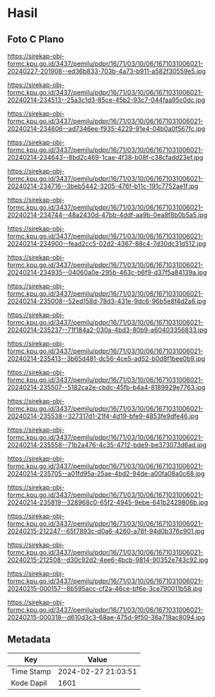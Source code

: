 # Hasil

## Foto C Plano

https://sirekap-obj-formc.kpu.go.id/3437/pemilu/pdpr/16/71/03/10/06/1671031006021-20240227-201908--ed36b833-703b-4a73-b911-a582f30559e5.jpg

https://sirekap-obj-formc.kpu.go.id/3437/pemilu/pdpr/16/71/03/10/06/1671031006021-20240214-234513--25a3c1d3-85ce-45b2-93c7-044faa95c0dc.jpg

https://sirekap-obj-formc.kpu.go.id/3437/pemilu/pdpr/16/71/03/10/06/1671031006021-20240214-234606--ad7346ee-f935-4229-91e4-04b0a0f567fc.jpg

https://sirekap-obj-formc.kpu.go.id/3437/pemilu/pdpr/16/71/03/10/06/1671031006021-20240214-234643--8bd2c469-1cae-4f38-b08f-c38cfadd23ef.jpg

https://sirekap-obj-formc.kpu.go.id/3437/pemilu/pdpr/16/71/03/10/06/1671031006021-20240214-234716--3beb5442-3205-476f-b11c-191c7752ae1f.jpg

https://sirekap-obj-formc.kpu.go.id/3437/pemilu/pdpr/16/71/03/10/06/1671031006021-20240214-234744--48a2430d-47bb-4ddf-aa9b-0ea8f8b0b5a5.jpg

https://sirekap-obj-formc.kpu.go.id/3437/pemilu/pdpr/16/71/03/10/06/1671031006021-20240214-234900--fead2cc5-02d2-4367-88c4-7d30dc31d512.jpg

https://sirekap-obj-formc.kpu.go.id/3437/pemilu/pdpr/16/71/03/10/06/1671031006021-20240214-234935--04060a0e-295b-463c-b6f9-d37f5a84139a.jpg

https://sirekap-obj-formc.kpu.go.id/3437/pemilu/pdpr/16/71/03/10/06/1671031006021-20240214-235008--52ed158d-78d3-431e-9dc6-96b5e8f4d2a6.jpg

https://sirekap-obj-formc.kpu.go.id/3437/pemilu/pdpr/16/71/03/10/06/1671031006021-20240214-235237--71f184a2-030a-4bd3-80b9-a60403356833.jpg

https://sirekap-obj-formc.kpu.go.id/3437/pemilu/pdpr/16/71/03/10/06/1671031006021-20240214-235413--3b65d481-dc56-4ce5-ad52-b0d8f1bee0b9.jpg

https://sirekap-obj-formc.kpu.go.id/3437/pemilu/pdpr/16/71/03/10/06/1671031006021-20240214-235507--5182ca2e-cbdc-45fb-b4a4-8189929e7763.jpg

https://sirekap-obj-formc.kpu.go.id/3437/pemilu/pdpr/16/71/03/10/06/1671031006021-20240214-235538--327317d1-21f4-4d19-bfe9-4853fe9dfe46.jpg

https://sirekap-obj-formc.kpu.go.id/3437/pemilu/pdpr/16/71/03/10/06/1671031006021-20240214-235558--71b2a476-4c35-4712-bde9-be373073d6ad.jpg

https://sirekap-obj-formc.kpu.go.id/3437/pemilu/pdpr/16/71/03/10/06/1671031006021-20240214-235705--a01fd95a-25ae-4bd2-94de-a00fa08a0c68.jpg

https://sirekap-obj-formc.kpu.go.id/3437/pemilu/pdpr/16/71/03/10/06/1671031006021-20240214-235819--328968c0-65f2-4945-9ebe-641b2429806b.jpg

https://sirekap-obj-formc.kpu.go.id/3437/pemilu/pdpr/16/71/03/10/06/1671031006021-20240215-212247--65f7893c-d0a6-4260-a78f-94d0b376c901.jpg

https://sirekap-obj-formc.kpu.go.id/3437/pemilu/pdpr/16/71/03/10/06/1671031006021-20240215-212508--d30c92d2-4ee6-4bcb-9814-90352e743c92.jpg

https://sirekap-obj-formc.kpu.go.id/3437/pemilu/pdpr/16/71/03/10/06/1671031006021-20240215-000157--8b595acc-cf2a-46ce-bf6e-3ce790011b58.jpg

https://sirekap-obj-formc.kpu.go.id/3437/pemilu/pdpr/16/71/03/10/06/1671031006021-20240215-000318--d610d3c3-68ae-475d-9f50-36a718ac8094.jpg


## Metadata

| Key        | Value               |
| ---------- | ------------------- |
| Time Stamp | 2024-02-27 21:03:51 |
| Kode Dapil | 1601                |



